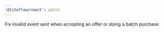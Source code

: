 ```yaml
---
'@liteflow/react': patch
---
```


Fix invalid event sent when accepting an offer or doing a batch purchase
